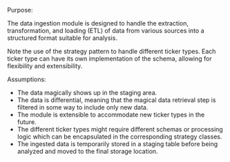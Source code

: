 Purpose:

The data ingestion module is designed to handle the extraction, transformation, and loading (ETL) of data from various 
sources into a structured format suitable for analysis.

Note the use of the strategy pattern to handle different ticker types. Each ticker type can have its own implementation 
of the schema, allowing for flexibility and extensibility.

Assumptions:
- The data magically shows up in the staging area.
- The data is differential, meaning that the magical data retrieval step is filtered in some way to include only new 
data.
- The module is extensible to accommodate new ticker types in the future.
- The different ticker types might require different schemas or processing logic which can be encapsulated in the 
corresponding strategy classes.
- The ingested data is temporarily stored in a staging table before being analyzed and moved to the final storage 
location.
